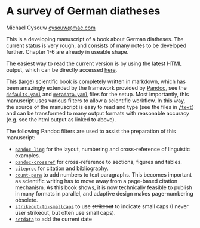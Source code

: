 # A survey of German diatheses

Michael Cysouw <cysouw@mac.com>

This is a developing manuscript of a book about German diatheses. The current status is very rough, and consists of many notes to be developed further. Chapter 1-6 are already in useable shape.

The easiest way to read the current version is by using the latest HTML output, which can be directly accessed [here](https://rawgit.com/cysouw/diathesis/master/cysouwDiathesisManuscript.html).

This (large) scientific book is completely written in markdown, which has been amazingly extended by the framework provided by [Pandoc](https://pandoc.org/index.html), see the [`defaults.yaml`](defaults.yaml) and [`metadata.yaml`](metadata.yaml) files for the setup. Most importantly, this manuscript uses various filters to allow a scientific workflow.  In this way, the source of the manuscript is easy to read and type (see the files in [`/text`](text)) and can be transformed to many output formats with reasonable accuracy (e.g. see the html output as linked to above). 

The following Pandoc filters are used to assist the preparation of this manuscript:
- [`pandoc-ling`](https://github.com/cysouw/pandoc-ling) for the layout, numbering and cross-reference of linguistic examples.
- [`pandoc-crossref`](https://github.com/lierdakil/pandoc-crossref) for cross-reference to sections, figures and tables.
- [`citeproc`](https://github.com/jgm/citeproc) for citation and bibliography.
- [`count-para`](/filters/count-para.lua) to add numbers to text paragraphs. This becomes important as scientific writing has to move away from a page-based citation mechanism. As this book shows, it is now technically feasible to publish in many formats in parallel, and adaptive design makes page-numbering obsolete.
- [`strikeout-to-smallcaps`](/filters/strikeout-to-smallcaps.lua) to use ~~strikeout~~ to indicate small caps (I never user strikeout, but often use small caps).
-  [`setdata`](filters/setdate.lua) to add the current date
  

